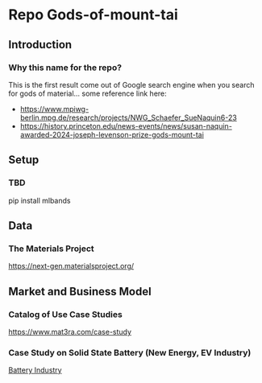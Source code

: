 

# Repo Gods-of-mount-tai

## Introduction

### Why this name for the repo?

This is the first result come out of Google search engine when you search for gods of material...
some reference link here: 

- https://www.mpiwg-berlin.mpg.de/research/projects/NWG_Schaefer_SueNaquin6-23
- https://history.princeton.edu/news-events/news/susan-naquin-awarded-2024-joseph-levenson-prize-gods-mount-tai

## Setup 

### TBD

pip install mlbands

## Data

### The Materials Project

https://next-gen.materialsproject.org/


## Market and Business Model

### Catalog of Use Case Studies

https://www.mat3ra.com/case-study

### Case Study on Solid State Battery (New Energy, EV Industry)

[Battery Industry](business_model/Battery.md)